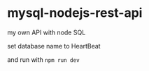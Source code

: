 # mysql-nodejs-rest-api
my own API with node SQL


set database name to HeartBeat

and run with 
``` npm run dev ```
